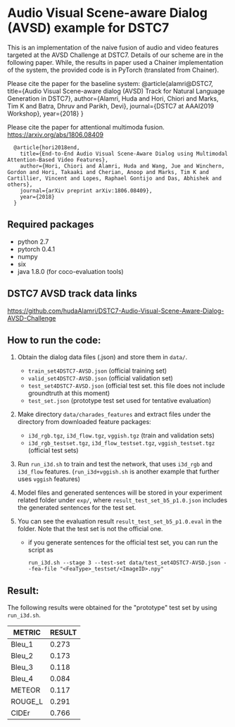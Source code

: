 # Audio Visual Scene-aware Dialog (AVSD) example for DSTC7

This is an implementation of the naive fusion of audio and video features targeted at the AVSD Challenge at DSTC7. Details of our scheme are in the following paper. While, the results in paper used a Chainer implementation of the system, the provided code is in PyTorch (translated from Chainer).

Please cite the paper for the baseline system:
        @article{alamri@DSTC7,
                title={Audio Visual Scene-aware dialog (AVSD) Track for Natural Language Generation in DSTC7},
                author={Alamri, Huda and Hori, Chiori and Marks, Tim K and Batra, Dhruv and Parikh, Devi},
                journal={DSTC7 at AAAI2019 Workshop},
                year={2018}
        }

Please cite the paper for attentional multimoda fusion.
https://arxiv.org/abs/1806.08409

      @article{hori2018end,
        title={End-to-End Audio Visual Scene-Aware Dialog using Multimodal Attention-Based Video Features},
        author={Hori, Chiori and Alamri, Huda and Wang, Jue and Winchern, Gordon and Hori, Takaaki and Cherian, Anoop and Marks, Tim K and Cartillier, Vincent and Lopes, Raphael Gontijo and Das, Abhishek and others},
        journal={arXiv preprint arXiv:1806.08409},
        year={2018}
      }

## Required packages

- python 2.7
- pytorch 0.4.1
- numpy
- six
- java 1.8.0   (for coco-evaluation tools)

## DSTC7 AVSD track data links

   https://github.com/hudaAlamri/DSTC7-Audio-Visual-Scene-Aware-Dialog-AVSD-Challenge

## How to run the code:

   1. Obtain the dialog data files (.json) and store them in `data/`.
      - `train_set4DSTC7-AVSD.json` (official training set)
      - `valid_set4DSTC7-AVSD.json` (official validation set)
      - `test_set4DSTC7-AVSD.json` (official test set. this file does not include groundtruth at this moment)
      - `test_set.json`  (prototype test set used for tentative evaluation)
 
   2. Make directory `data/charades_features` and extract files under the directory from downloaded feature packages:
      - `i3d_rgb.tgz`, `i3d_flow.tgz`, `vggish.tgz`  (train and validation sets)
      - `i3d_rgb_testset.tgz`, `i3d_flow_testset.tgz`, `vggish_testset.tgz` (official test sets)

   3. Run `run_i3d.sh` to train and test the network, that uses `i3d_rgb` and `i3d_flow` features. (`run_i3d+vggish.sh` is another example that further uses `vggish` features)

   4. Model files and generated sentences will be stored in your experiment related folder under `exp/`, where `result_test_set_b5_p1.0.json` includes the generated sentences for the test set.

   5. You can see the evaluation result `result_test_set_b5_p1.0.eval` in the folder. Note that the test set is not the official one.
      - if you generate sentences for the official test set, you can run the script as
      
            run_i3d.sh --stage 3 --test-set data/test_set4DSTC7-AVSD.json --fea-file "<FeaType>_testset/<ImageID>.npy"

## Result:

The following results were obtained for the "prototype" test set by using `run_i3d.sh`.


| METRIC | RESULT |
| ------ | -------|
| Bleu_1 | 0.273  |
| Bleu_2 | 0.173  |
| Bleu_3 | 0.118  |
| Bleu_4 | 0.084  |
| METEOR | 0.117  |
| ROUGE_L| 0.291  |
| CIDEr  | 0.766  |

